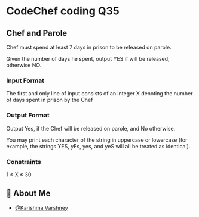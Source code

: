 # CodeChef coding Q35

## Chef and Parole
Chef must spend at least 7 days in prison to be released on parole.

Given the number of days he spent, output YES if will be released, otherwise NO.

### Input Format
The first and only line of input consists of an integer X denoting the number of days spent in prison by the Chef

### Output Format
Output Yes, if the Chef will be released on parole, and No otherwise.

You may print each character of the string in uppercase or lowercase (for example, the strings YES, yEs, yes, and yeS will all be treated as identical).

### Constraints
1
≤
X
≤
30

## 🚀 About Me

- [@Karishma Varshney](https://github.com/Karishma-Varshney)
